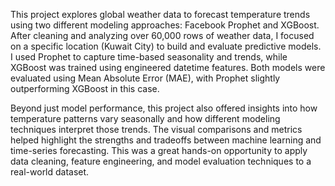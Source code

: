 This project explores global weather data to forecast temperature trends using two different modeling approaches: Facebook Prophet and XGBoost. After cleaning and analyzing over 60,000 rows of weather data, I focused on a specific location (Kuwait City) to build and evaluate predictive models. I used Prophet to capture time-based seasonality and trends, while XGBoost was trained using engineered datetime features. Both models were evaluated using Mean Absolute Error (MAE), with Prophet slightly outperforming XGBoost in this case.

Beyond just model performance, this project also offered insights into how temperature patterns vary seasonally and how different modeling techniques interpret those trends. The visual comparisons and metrics helped highlight the strengths and tradeoffs between machine learning and time-series forecasting. This was a great hands-on opportunity to apply data cleaning, feature engineering, and model evaluation techniques to a real-world dataset.